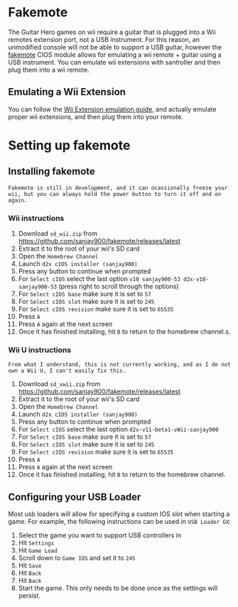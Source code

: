 # Fakemote
The Guitar Hero games on wii require a guitar that is plugged into a Wii remotes extension port, not a USB instrument.
For this reason, an unmodified console will not be able to support a USB guitar, however the [fakemote](https://github.com/sanjay900/fakemote) CIOS module allows for emulating a wii remote + guitar using a USB instrument.
You can emulate wii extensions with santroller and then plug them into a wii remote.

## Emulating a Wii Extension
You can follow the [Wii Extension emulation guide](https://santroller.tangentmc.net/wiring_guides/wii_output.html), and actually emulate proper wii extensions, and then plug them into your remote.

# Setting up fakemote

## Installing fakemote
 ```danger
Fakemote is still in development, and it can ocassionally freeze your wii, but you can always hold the power button to turn it off and on again.
```
### Wii instructions
1. Download `sd_wii.zip` from https://github.com/sanjay900/fakemote/releases/latest
2. Extract it to the root of your wii's SD card
3. Open the `Homebrew Channel`
4. Launch `d2x cIOS installer (sanjay900)`
5. Press any button to continue when prompted
6. For `Select cIOS` select the last option `v10 sanjay900-53 d2x-v10-sanjay900-53` (press right to scroll through the options)
7. For `Select cIOS base` make sure it is set to `57`
8. For `Select cIOS slot` make sure it is set to `245`
9. For `Select cIOS revision` make sure it is set to `65535`
10. Press `A`
11. Press `A` again at the next screen
12. Once it has finished installing, hit `B` to return to the homebrew channel.s.

### Wii U instructions
```danger
From what I understand, this is not currently working, and as I do not own a Wii U, I can't easily fix this.
```
1. Download `sd_vwii.zip` from https://github.com/sanjay900/fakemote/releases/latest
2. Extract it to the root of your wii's SD card
3. Open the `Homebrew Channel`
4. Launch `d2x cIOS installer (sanjay900)`
5. Press any button to continue when prompted
6. For `Select cIOS` select the last option `d2x-v11-beta1-vWii-sanjay900`
7. For `Select cIOS base` make sure it is set to `57`
8. For `Select cIOS slot` make sure it is set to `245`
9. For `Select cIOS revision` make sure it is set to `65535`
10. Press `A`
11. Press `A` again at the next screen
12. Once it has finished installing, hit `B` to return to the homebrew channel.

## Configuring your USB Loader
Most usb loaders will allow for specifying a custom IOS slot when starting a game. For example, the following instructions can be used in `USB Loader GX`:
1. Select the game you want to support USB controllers in
2. Hit `Settings`
3. Hit `Game Load`
4. Scroll down to `Game IOS` and set it to `245`
5. Hit `Save`
6. Hit `Back`
7. Hit `Back`
8. Start the game. This only needs to be done once as the settings will persist.